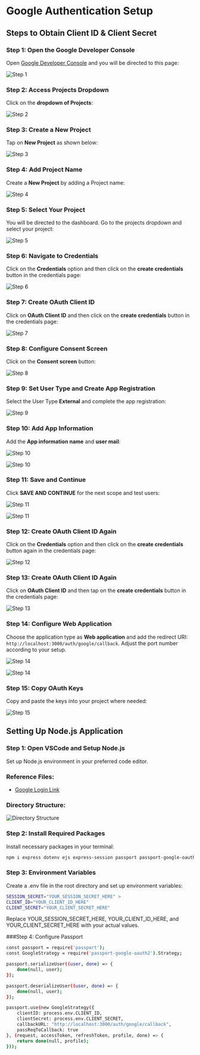 # Google Authentication Setup

## Steps to Obtain Client ID & Client Secret

### Step 1: Open the Google Developer Console
Open [Google Developer Console](https://console.developers.google.com/) and you will be directed to this page:

![Step 1](https://drive.google.com/uc?export=view&id=1u71-OriOL1XNGPDlRBPLIUOJUzHDhHVv)

### Step 2: Access Projects Dropdown
Click on the **dropdown of Projects**:

![Step 2](https://drive.google.com/uc?export=view&id=1goWq-VO_jgRhYrMsk9aTZrimcSTNGfzx)

### Step 3: Create a New Project
Tap on **New Project** as shown below:

![Step 3](https://drive.google.com/uc?export=view&id=1Pic7uCu4uSVDX5ZlKA81L4ZP5BixtWIM)

### Step 4: Add Project Name
Create a **New Project** by adding a Project name:

![Step 4](https://drive.google.com/uc?export=view&id=1TnoHVS6waMv29dP9l78pNzWy-G6v18md)

### Step 5: Select Your Project
You will be directed to the dashboard. Go to the projects dropdown and select your project:

![Step 5](https://drive.google.com/uc?export=view&id=1c9hn4qLy9kEr2Hu9aqgVRz-RcA3vBM5e)

### Step 6: Navigate to Credentials
Click on the **Credentials** option and then click on the **create credentials** button in the credentials page:

![Step 6](https://drive.google.com/uc?export=view&id=1LQ5ZNAML6N2TWvOn0Yax0DCENc66DIt0)

### Step 7: Create OAuth Client ID
Click on **OAuth Client ID** and then click on the **create credentials** button in the credentials page:

![Step 7](https://drive.google.com/uc?export=view&id=1KNPBw_gk01oaL6113P_zet0otlC4LMRy)

### Step 8: Configure Consent Screen
Click on the **Consent screen** button:

![Step 8](https://drive.google.com/uc?export=view&id=1Ckfxc5N7LzKT5rywXMQ5_pAWmrH4HOLT)

### Step 9: Set User Type and Create App Registration
Select the User Type **External** and complete the app registration:

![Step 9](https://drive.google.com/uc?export=view&id=1aSDd_3Da7oCX-kZrCS_2phr4y4-uCqUR)

### Step 10: Add App Information
Add the **App information name** and **user mail**:

![Step 10](https://drive.google.com/uc?export=view&id=1K3GKLjgXdc4wLgNMTcwlvp6N6jTo9jZ7)

![Step 10](https://drive.google.com/uc?export=view&id=1XjTG7cxfuoE4-3-ZoIKQFcyqWXkUH5NW)

### Step 11: Save and Continue
Click **SAVE AND CONTINUE** for the next scope and test users:

![Step 11](https://drive.google.com/uc?export=view&id=1G7Yqy7X-7CJACX-BefciVC-zEtzxVF7t)

![Step 11](https://drive.google.com/uc?export=view&id=1obpi2DMigkPEjhSBs5Yg_CUKm9samFBF)

### Step 12: Create OAuth Client ID Again
Click on the **Credentials** option and then click on the **create credentials** button again in the credentials page:

![Step 12](https://drive.google.com/uc?export=view&id=1LQ5ZNAML6N2TWvOn0Yax0DCENc66DIt0)

### Step 13: Create OAuth Client ID Again
Click on **OAuth Client ID** and then tap on the **create credentials** button in the credentials page:

![Step 13](https://drive.google.com/uc?export=view&id=1KNPBw_gk01oaL6113P_zet0otlC4LMRy)

### Step 14: Configure Web Application
Choose the application type as **Web application** and add the redirect URI: `http://localhost:3000/auth/google/callback`. Adjust the port number according to your setup.

![Step 14](https://drive.google.com/uc?export=view&id=1sqAYCgxSqToRNYcrZUe9P3-q_OL-Rgpa)

![Step 14](https://drive.google.com/uc?export=view&id=1k_11fB0EPRonmz7cOZb4NJyVKsS8I0Uj)

### Step 15: Copy OAuth Keys
Copy and paste the keys into your project where needed:

![Step 15](https://drive.google.com/uc?export=view&id=1ppTtjqfYvtnUsJljaocHKVOuboctCPb9)


## Setting Up Node.js Application

### Step 1: Open VSCode and Setup Node.js
Set up Node.js environment in your preferred code editor.

### Reference Files:
- [Google Login Link](https://drive.google.com/file/d/1Hpt-hGoZZmgte9-V541v9_1blj-qC92l/view?usp=sharing)

### Directory Structure:
![Directory Structure](Aspose.Words.c4f8087a-1578-4c87-94a2-2f68d1367562.018.png)

### Step 2: Install Required Packages
Install necessary packages in your terminal:

```bash
npm i express dotenv ejs express-session passport passport-google-oauth2
```

### Step 3: Environment Variables
Create a .env file in the root directory and set up environment variables:

```bash
SESSION_SECRET="YOUR_SESSION_SECRET_HERE" >
CLIENT_ID="YOUR_CLIENT_ID_HERE"
CLIENT_SECRET="YOUR_CLIENT_SECRET_HERE"
```

Replace YOUR_SESSION_SECRET_HERE, YOUR_CLIENT_ID_HERE, and YOUR_CLIENT_SECRET_HERE with your actual values.

###Step 4: Configure Passport


```bash
const passport = require('passport');
const GoogleStrategy = require('passport-google-oauth2').Strategy;

passport.serializeUser((user, done) => {
    done(null, user);
});

passport.deserializeUser((user, done) => {
    done(null, user);
});

passport.use(new GoogleStrategy({
    clientID: process.env.CLIENT_ID,
    clientSecret: process.env.CLIENT_SECRET,
    callbackURL: "http://localhost:3000/auth/google/callback",
    passReqToCallback: true
}, (request, accessToken, refreshToken, profile, done) => {
    return done(null, profile);
}));
```
